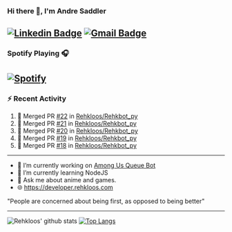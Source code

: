 ### Hi there 👋, I'm Andre Saddler
[![Linkedin Badge](https://img.shields.io/badge/-andrexsaddler-blue?style=flat-square&logo=Linkedin&logoColor=white&link=https://www.linkedin.com/in/andrexsaddler/)](https://www.linkedin.com/in/andrexsaddler/)
[![Gmail Badge](https://img.shields.io/badge/-contact@rehkloos.com-c14438?style=flat-square&logo=Gmail&logoColor=white&link=mailto:contact@rehkloos.com)](mailto:contact@rehkloos.com)
---
### Spotify Playing 🎧

[![Spotify](https://novatorem.rehkloos.vercel.app/api/spotify)](https://open.spotify.com/user/Rehkloos)
---

### :zap: Recent Activity

<!--START_SECTION:activity-->
1. 🎉 Merged PR [#22](https://github.com/Rehkloos/Rehkbot_py/pull/22) in [Rehkloos/Rehkbot_py](https://github.com/Rehkloos/Rehkbot_py)
2. 🎉 Merged PR [#21](https://github.com/Rehkloos/Rehkbot_py/pull/21) in [Rehkloos/Rehkbot_py](https://github.com/Rehkloos/Rehkbot_py)
3. 🎉 Merged PR [#20](https://github.com/Rehkloos/Rehkbot_py/pull/20) in [Rehkloos/Rehkbot_py](https://github.com/Rehkloos/Rehkbot_py)
4. 🎉 Merged PR [#19](https://github.com/Rehkloos/Rehkbot_py/pull/19) in [Rehkloos/Rehkbot_py](https://github.com/Rehkloos/Rehkbot_py)
5. 🎉 Merged PR [#18](https://github.com/Rehkloos/Rehkbot_py/pull/18) in [Rehkloos/Rehkbot_py](https://github.com/Rehkloos/Rehkbot_py)
<!--END_SECTION:activity-->

---

- 🔭 I’m currently working on [Among Us Queue Bot](https://github.com/Rehkloos/queue-bot)
- 🌱 I’m currently learning NodeJS
- 💬 Ask me about anime and games.
- 🌐 https://developer.rehkloos.com

"People are concerned about being first, as opposed to being better"

---
![Rehkloos' github stats](https://github-readme-stats.vercel.app/api?username=Rehkloos&count_private=true)
[![Top Langs](https://github-readme-stats.vercel.app/api/top-langs/?username=Rehkloos&layout=compact)](https://github.com/anuraghazra/github-readme-stats)
